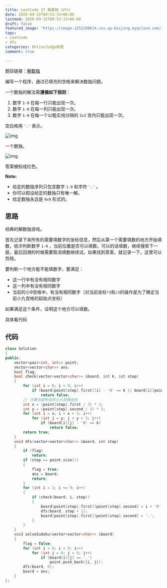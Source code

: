 ```yaml
---
title: LeetCode 37 解数独（dfs）
date: 2020-09-15T00:53:33+08:00
lastmod: 2020-09-15T00:53:33+08:00
draft: false
featured_image: "https://image-1252109614.cos.ap-beijing.myqcloud.com/img/20210508201223.png"
tags:
- LeetCode
- dfs
categories: OnlineJudge刷题
comment: true

---
```


题目链接：[解数独](https://leetcode-cn.com/problems/sudoku-solver/)

编写一个程序，通过已填充的空格来解决数独问题。

一个数独的解法需**遵循如下规则**：

1. 数字 `1-9` 在每一行只能出现一次。
2. 数字 `1-9` 在每一列只能出现一次。
3. 数字 `1-9` 在每一个以粗实线分隔的 `3x3` 宫内只能出现一次。

空白格用 `'.'` 表示。

![img](https://image-1252109614.cos.ap-beijing.myqcloud.com/img/20200915004540.png)

一个数独。

![img](https://image-1252109614.cos.ap-beijing.myqcloud.com/img/20200915004540.png)

答案被标成红色。

**Note:**

- 给定的数独序列只包含数字 `1-9` 和字符 `'.'` 。
- 你可以假设给定的数独只有唯一解。
- 给定数独永远是 `9x9` 形式的。

## 思路

经典的解数独游戏。

首先记录下来所有的需要填数字的坐标信息，然后从第一个需要填数的地方开始填数，依次判断数字 `1-9` ，当前位置是否可以填数，可以的话填数，继续搜索下一层，最后回溯的时候需要取消填数继续试。如果找到答案，就记录一下，这里可以剪枝。

要判断一个地方能不能填数字，要满足：

- 这一行中有没有相同数字
- 这一列中有没有相同数字
- 当前的小9宫格中，有没有相同数字（对当前坐标`*3`和`/3`的操作是为了确定当前小九宫格的起始点坐标）

如果满足这个条件，证明这个地方可以填数。

具体看代码

## 代码

```cpp
class Solution
{
public:
    vector<pair<int, int>> point;
    vector<vector<char>> ans;
    bool flag;
    bool check(vector<vector<char>> &board, int k, int step)
    {
        for (int i = 0; i < 9; i++)
            if (board[point[step].first][i] - '0' == k || board[i][point[step].second] - '0' == k)
                return false;
        // 计算当前所在的小九宫格坐标
        int x = (point[step].first / 3) * 3;
        int y = (point[step].second / 3) * 3;
        for (int i = x; i < x + 3; i++)
            for (int j = y; j < y + 3; j++)
                if (board[i][j] - '0' == k)
                    return false;
        return true;
    }
    void dfs(vector<vector<char>> &board, int step)
    {
        if (flag)
            return;
        if (step == point.size())
        {
            flag = true;
            ans = board;
            return;
        }
        for (int i = 1; i <= 9; i++)
        {
            if (check(board, i, step))
            {
                board[point[step].first][point[step].second] = i + '0';
                dfs(board, step + 1);
                board[point[step].first][point[step].second] = '.';
            }
        }
    }
    void solveSudoku(vector<vector<char>> &board)
    {
        flag = false;
        for (int i = 0; i < 9; i++)
            for (int j = 0; j < 9; j++)
                if (board[i][j] == '.')
                    point.push_back({i, j});
        dfs(board, 0);
        board = ans;
    }
};
```

